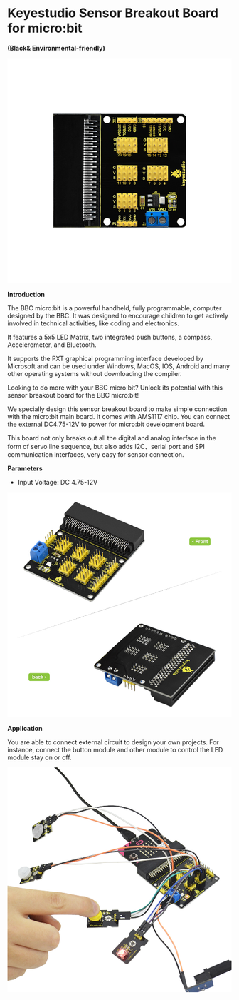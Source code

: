 # **Keyestudio Sensor Breakout Board for micro:bit**

**(Black& Environmental-friendly)**

**![](KS0295/media/dee80b37da490ebcf540b202ef2105a6.jpeg)**

**Introduction**

The BBC micro:bit is a powerful handheld, fully programmable, computer designed
by the BBC. It was designed to encourage children to get actively involved in
technical activities, like coding and electronics.

It features a 5x5 LED Matrix, two integrated push buttons, a compass,
Accelerometer, and Bluetooth.

It supports the PXT graphical programming interface developed by Microsoft and
can be used under Windows, MacOS, IOS, Android and many other operating systems
without downloading the compiler.

Looking to do more with your BBC micro:bit? Unlock its potential with this
sensor breakout board for the BBC micro:bit!

We specially design this sensor breakout board to make simple connection with
the micro:bit main board. It comes with AMS1117 chip. You can connect the
external DC4.75-12V to power for micro:bit development board.

This board not only breaks out all the digital and analog interface in the form
of servo line sequence, but also adds I2C、serial port and SPI communication
interfaces, very easy for sensor connection.

**Parameters**

-   Input Voltage: DC 4.75-12V

![](KS0295/media/640aa54f6bf874e0d97ca5b870f09cf1.jpeg)

**Application**

You are able to connect external circuit to design your own projects. For
instance, connect the button module and other module to control the LED module
stay on or off.

![](KS0295/media/665bda44c65a955d790003665bc12a97.jpeg)
